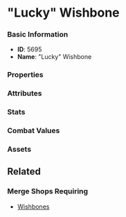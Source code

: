 # "Lucky" Wishbone

<no description available>

### Basic Information

- **ID**: 5695
- **Name**: &quot;Lucky&quot; Wishbone

### Properties


### Attributes


### Stats


### Combat Values


### Assets


## Related

### Merge Shops Requiring

- [Wishbones](../merge-shops/92-wishbones.md)

